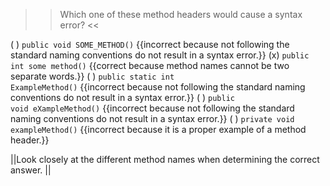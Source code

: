 >>Which one of these method headers would cause a syntax error? <<

( ) <code>public void SOME_METHOD()</code> {{incorrect because not following the standard naming conventions do not result in a syntax error.}}
(x) <code>public int some method()</code> {{correct because method names cannot be two separate words.}}
( ) <code>public static int ExampleMethod()</code> {{incorrect because not following the standard naming conventions do not result in a syntax error.}}
( ) <code>public void eXampleMethod()</code> {{incorrect because not following the standard naming conventions do not result in a syntax error.}}
( ) <code>private void exampleMethod()</code> {{incorrect because it is a proper example of a method header.}}

||Look closely at the different method names when determining the correct answer. ||

